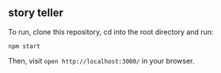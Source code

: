 ## story teller

To run, clone this repository, cd into the root directory and run:

```
npm start
```

Then, visit `open http://localhost:3000/` in your browser.